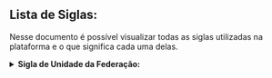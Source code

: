 


## Lista de Siglas: 


Nesse documento é possível visualizar todas as siglas utilizadas na plataforma e o que significa cada uma delas. 


<details>
  <summary><b> Sigla de Unidade da Federação: </b></summary>

<br>
<br>

| Sigla |Nome | 
| --- |  --- | 
| AC | Acre| 
| AL | Alagoas| 
| AP |Amapá | 
|AM | Amazonas|
|BA | Bahia |
|CE| Ceará|
|ES |Espírito Santo |
|GO |Goiás |
|MA | Maranhão |
|MT| Mato Grosso|
|MS|Mato Grosso do Sul|
|MG|Minas Gerais|
|PA|Pará|
|PB|Paraíba|
|PR| Paraná|
|PE| Pernambuco|
|PI|Piauí|
|RJ|Rio de Janeiro|
|RN|Rio Grande do Norte|
|RS|Rio Grande do Sul|
|RO|Rondônia|
|RR|Roraima|
|SC|Santa Catarina|
|SP|São Paulo|
|SE|Sergipe|
|TO|Tocantins|
|DF|Distrito Federal


  </details>

